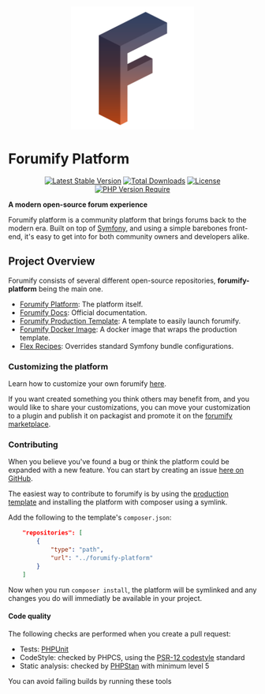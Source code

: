 <p align="center">
    <img src="./public/images/forumify.svg" width="250" height="250">
</p>

# Forumify Platform

<div align="center">
    
[![Latest Stable Version](http://poser.pugx.org/forumify/forumify-platform/v)](https://packagist.org/packages/forumify/forumify-platform)
[![Total Downloads](http://poser.pugx.org/forumify/forumify-platform/downloads)](https://packagist.org/packages/forumify/forumify-platform)
[![License](http://poser.pugx.org/forumify/forumify-platform/license)](https://packagist.org/packages/forumify/forumify-platform)
[![PHP Version Require](http://poser.pugx.org/forumify/forumify-platform/require/php)](https://packagist.org/packages/forumify/forumify-platform)
    
</div>

**A modern open-source forum experience**

Forumify platform is a community platform that brings forums back to the modern era. Built on top of [Symfony](https://symfony.com/what-is-symfony), and using a simple barebones front-end, it's easy to get into for both community owners and developers alike.

## Project Overview

Forumify consists of several different open-source repositories, **forumify-platform** being the main one.

- [Forumify Platform](https://github.com/forumify/forumify-platform): The platform itself.
- [Forumify Docs](https://github.com/forumify/forumify-docs): Official documentation.
- [Forumify Production Template](https://github.com/forumify/forumify-production-template): A template to easily launch forumify.
- [Forumify Docker Image](https://github.com/forumify/forumify-docker): A docker image that wraps the production template.
- [Flex Recipes](https://github.com/forumify/flex-recipes): Overrides standard Symfony bundle configurations.

### Customizing the platform

Learn how to customize your own forumify [here](https://docs.forumify.net/guides/customization/introduction).

If you want created something you think others may benefit from, and you would like to share your customizations, you can move your customization to a plugin and publish it on packagist and promote it on the [forumify marketplace](https://forumify.net/marketplace).

### Contributing

When you believe you've found a bug or think the platform could be expanded with a new feature. You can start by creating an issue [here on GitHub](https://github.com/forumify/forumify-platform/issues).

The easiest way to contribute to forumify is by using the [production template](https://github.com/forumify/forumify-production-template) and installing the platform with composer using a symlink.

Add the following to the template's `composer.json`:
```json
    "repositories": [
        {
            "type": "path",
            "url": "../forumify-platform"
        }
    ]
```

Now when you run `composer install`, the platform will be symlinked and any changes you do will immediatly be available in your project.

#### Code quality

The following checks are performed when you create a pull request:
- Tests: [PHPUnit](https://phpunit.de/)
- CodeStyle: checked by PHPCS, using the [PSR-12 codestyle](https://www.php-fig.org/psr/psr-12/) standard
- Static analysis: checked by [PHPStan](https://phpstan.org/) with minimum level 5

You can avoid failing builds by running these tools
